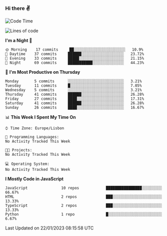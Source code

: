 ### Hi there :v:

<!--
**eusebioaddsilva/eusebioaddsilva** is a ✨ _special_ ✨ repository because its `README.md` (this file) appears on your GitHub profile.

<!--START_SECTION:waka-->
![Code Time](http://img.shields.io/badge/Code%20Time-35%20hrs%2012%20mins-blue)

![Lines of code](https://img.shields.io/badge/From%20Hello%20World%20I%27ve%20Written-658%20Thousand%20lines%20of%20code-blue)

**I'm a Night 🦉** 

```text
🌞 Morning    17 commits     ██░░░░░░░░░░░░░░░░░░░░░░░   10.9% 
🌆 Daytime    37 commits     ██████░░░░░░░░░░░░░░░░░░░   23.72% 
🌃 Evening    33 commits     █████░░░░░░░░░░░░░░░░░░░░   21.15% 
🌙 Night      69 commits     ███████████░░░░░░░░░░░░░░   44.23%

```
📅 **I'm Most Productive on Thursday** 

```text
Monday       5 commits      ░░░░░░░░░░░░░░░░░░░░░░░░░   3.21% 
Tuesday      11 commits     █░░░░░░░░░░░░░░░░░░░░░░░░   7.05% 
Wednesday    5 commits      ░░░░░░░░░░░░░░░░░░░░░░░░░   3.21% 
Thursday     41 commits     ██████░░░░░░░░░░░░░░░░░░░   26.28% 
Friday       27 commits     ████░░░░░░░░░░░░░░░░░░░░░   17.31% 
Saturday     41 commits     ██████░░░░░░░░░░░░░░░░░░░   26.28% 
Sunday       26 commits     ████░░░░░░░░░░░░░░░░░░░░░   16.67%

```


📊 **This Week I Spent My Time On** 

```text
⌚︎ Time Zone: Europe/Lisbon

💬 Programming Languages: 
No Activity Tracked This Week

🐱‍💻 Projects: 
No Activity Tracked This Week

💻 Operating System: 
No Activity Tracked This Week

```

**I Mostly Code in JavaScript** 

```text
JavaScript               10 repos            ████████████████░░░░░░░░░   66.67% 
HTML                     2 repos             ███░░░░░░░░░░░░░░░░░░░░░░   13.33% 
TypeScript               2 repos             ███░░░░░░░░░░░░░░░░░░░░░░   13.33% 
Python                   1 repo              █░░░░░░░░░░░░░░░░░░░░░░░░   6.67%

```



 Last Updated on 22/01/2023 08:15:58 UTC
<!--END_SECTION:waka-->
